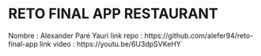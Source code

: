 <h1>RETO FINAL APP RESTAURANT</h1>
Nombre : Alexander Paré Yauri
link repo : https://github.com/alefer94/reto-final-app
link video : https://youtu.be/6U3dpSVKeHY 